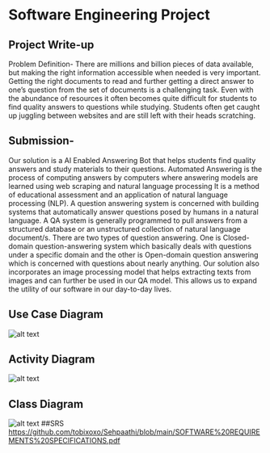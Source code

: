 

# Software Engineering Project


## Project Write-up

Problem Definition-
There are millions and billion pieces of data available, but making the right
information accessible when needed is very important. Getting the right
documents to read and further getting a direct answer to one’s question from
the set of documents is a challenging task. Even with the abundance of
resources it often becomes quite difficult for students to find quality answers
to questions while studying. Students often get caught up juggling between
websites and are still left with their heads scratching.

## Submission-
Our solution is a AI Enabled Answering Bot that helps students find quality
answers and study materials to their questions.
Automated Answering is the process of computing answers by computers
where answering models are learned using web scraping and natural
language processing
It is a method of educational assessment and an application of natural
language processing (NLP).
A question answering system is concerned with building systems that
automatically answer questions posed by humans in a natural language.
A QA system is generally programmed to pull answers from a structured
database or an unstructured collection of natural language document/s.
There are two types of question answering.
One is Closed-domain question-answering system which basically deals
with questions under a specific domain and the other is Open-domain
question answering which is concerned with questions about nearly
anything.
Our solution also incorporates an image processing model that helps
extracting texts from images and can further be used in our QA model. This
allows us to expand the utility of our software in our day-to-day lives.
## Use Case Diagram
![alt text](https://github.com/tobixoxo/Sehpaathi/blob/main/Sehpaathi%20Use%20case%20diagram.png)
## Activity Diagram
![alt text](https://github.com/tobixoxo/Sehpaathi/blob/main/Sehpaathi%20-%20Activity%20Diagram.jpg)
## Class Diagram
![alt text](https://github.com/tobixoxo/Sehpaathi/blob/main/Sehpaathi-Class_Diagram.png)
##SRS
https://github.com/tobixoxo/Sehpaathi/blob/main/SOFTWARE%20REQUIREMENTS%20SPECIFICATIONS.pdf

